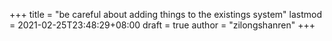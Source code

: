+++
title = "be careful about adding things to the existings system"
lastmod = 2021-02-25T23:48:29+08:00
draft = true
author = "zilongshanren"
+++
